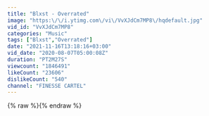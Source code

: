```yaml
---
title: "Blxst - Overrated"
image: "https:\/\/i.ytimg.com\/vi\/VvXJdCm7MP8\/hqdefault.jpg"
vid_id: "VvXJdCm7MP8"
categories: "Music"
tags: ["Blxst","Overrated"]
date: "2021-11-16T13:18:16+03:00"
vid_date: "2020-08-07T05:00:08Z"
duration: "PT2M27S"
viewcount: "1846491"
likeCount: "23606"
dislikeCount: "540"
channel: "FINESSE CARTEL"
---
```

{% raw %}{% endraw %}
